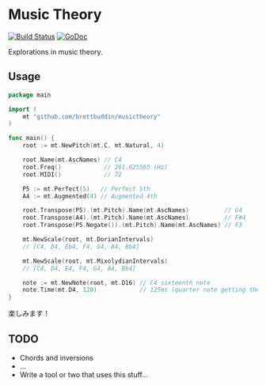# Music Theory

[![Build Status](https://travis-ci.org/brettbuddin/musictheory.svg?branch=master)](https://travis-ci.org/brettbuddin/musictheory)
[![GoDoc](https://godoc.org/github.com/brettbuddin/musictheory?status.svg)](https://godoc.org/github.com/brettbuddin/musictheory)

Explorations in music theory.

## Usage

```go
package main

import (
	mt "github.com/brettbuddin/musictheory"
)

func main() {
	root := mt.NewPitch(mt.C, mt.Natural, 4)

	root.Name(mt.AscNames) // C4
	root.Freq()            // 261.625565 (Hz)
	root.MIDI()            // 72

	P5 := mt.Perfect(5)   // Perfect 5th
	A4 := mt.Augmented(4) // Augmented 4th

	root.Transpose(P5).(mt.Pitch).Name(mt.AscNames)          // G4
	root.Transpose(A4).(mt.Pitch).Name(mt.AscNames)          // F#4
	root.Transpose(P5.Negate()).(mt.Pitch).Name(mt.AscNames) // F3

	mt.NewScale(root, mt.DorianIntervals)
	// [C4, D4, Eb4, F4, G4, A4, Bb4]

	mt.NewScale(root, mt.MixolydianIntervals)
	// [C4, D4, E4, F4, G4, A4, Bb4]

    note := mt.NewNote(root, mt.D16) // C4 sixteenth note
    note.Time(mt.D4, 120)            // 125ms (quarter note getting the beat at 120 BPM)
}
```

楽しみます！

## TODO

- Chords and inversions
- ...
- Write a tool or two that uses this stuff...
